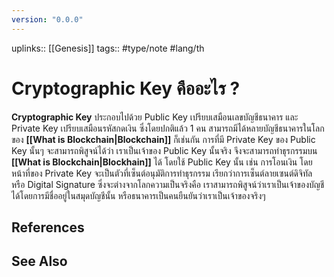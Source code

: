 ```yaml
---
version: "0.0.0"
---
```

uplinks:: [[Genesis]]
tags:: #type/note #lang/th
# Cryptographic Key คืออะไร ?
**Cryptographic Key** ประกอบไปด้วย Public Key เปรียบเสมือนเลขบัญชีธนาคาร และ Private Key เปรียบเสมือนรหัสกดเงิน ซึ่งโดยปกติแล้ว 1 คน สามารถมีได้หลายบัญชีธนาคารในโลกของ **[[What is Blockchain|Blockchain]]** ก็เช่นกัน การที่มี Private Key ของ Public Key นั้นๆ จะสามารถพิสูจน์ได้ว่า เราเป็นเจ้าของ Public Key นั้นจริง จึงจะสามารถทำธุรกรรมบน **[[What is Blockchain|Blockhain]]** ได้ โดยใช้ Public Key นั้น เช่น การโอนเงิน โดยหน้าที่ของ Private Key จะเป็นตัวที่เซ็นต์อนุมัติการทำธุรกรรม เรียกว่าการเซ็นต์ลายเซนต์ดิจิทัล หรือ Digital Signature ซึ่งจะต่างจากโลกความเป็นจริงคือ เราสามารถพิสูจน์ว่าเราเป็นเจ้าของบัญชีได้โดยการมีชื่ออยู่ในสมุดบัญชีนั้น หรือธนาคารเป็นคนยืนยันว่าเราเป็นเจ้าของจริงๆ 

## References

## See Also
